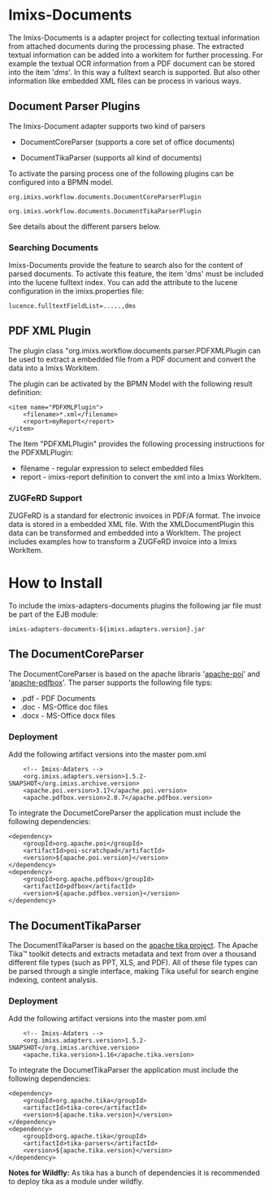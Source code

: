 # Imixs-Documents

The Imixs-Documents is a adapter project for collecting textual information from attached documents during the processing phase.
The extracted textual information can be added into a workitem for further processing. For example the textual OCR information 
from a PDF document can be stored into the item '_dms_'. In this way a fulltext search is supported. But also other information like embedded XML files can be process in various ways. 


## Document Parser Plugins

The Imixs-Document adapter supports two kind of parsers

 * DocumentCoreParser (supports a core set of office documents)
 
 * DocumentTikaParser (supports all kind of documents)
 
To activate the parsing process one of the following plugins can be configured into a BPMN model. 

	org.imixs.workflow.documents.DocumentCoreParserPlugin

	org.imixs.workflow.documents.DocumentTikaParserPlugin

See details about the different parsers below. 

### Searching Documents

Imixs-Documents provide the feature to search also for the content of parsed documents. To activate this feature, the item 'dms' must be included into the lucene fulltext index. You can add the attribute to the lucene configuration in the imixs.properties file:

	lucence.fulltextFieldList=.....,dms
	  


## PDF XML Plugin

The plugin class "org.imixs.workflow.documents.parser.PDFXMLPlugin can be used to extract a embedded file from a PDF document and convert the data into a Imixs Workitem. 

The plugin can be activated by the BPMN Model with the following result definition: 


	<item name="PDFXMLPlugin">
		<filename>*.xml</filename>
	    <report>myReport</report>
	</item>

The Item "PDFXMLPlugin" provides the following processing instructions for the PDFXMLPlugin:

 * filename - regular expression to select embedded files
 * report - imixs-report definition to convert the xml into a Imixs WorkItem. 


###  ZUGFeRD Support

ZUGFeRD is a standard for electronic invoices in PDF/A format. The invoice data is stored in a embedded XML file. With the XMLDocumentPlugin this data can be transformed and embedded into a WorkItem. The project includes examples how to transform a ZUGFeRD invoice into a Imixs WorkItem. 


# How to Install

To include the imixs-adapters-documents plugins the following jar file must be part of the EJB module:

	imixs-adapters-documents-${imixs.adapters.version}.jar
 
## The DocumentCoreParser

The DocumentCoreParser is based on the apache libraris '[apache-poi](http://poi.apache.org/)' and '[apache-pdfbox](pdfbox.apache.org)'. The parser supports the following file typs:
 
  * .pdf - PDF Documents
  * .doc - MS-Office doc files
  * .docx - MS-Office docx files
 
 
 
### Deployment

Add the following artifact versions into the master pom.xml

		<!-- Imixs-Adaters -->
		<org.imixs.adapters.version>1.5.2-SNAPSHOT</org.imixs.archive.version>
		<apache.poi.version>3.17</apache.poi.version>
		<apache.pdfbox.version>2.0.7</apache.pdfbox.version>
		
		  
To integrate the DocumetCoreParser the application must include the following dependencies:

	<dependency>
		<groupId>org.apache.poi</groupId>
		<artifactId>poi-scratchpad</artifactId>
		<version>${apache.poi.version}</version>
	</dependency>
	<dependency>
		<groupId>org.apache.pdfbox</groupId>
		<artifactId>pdfbox</artifactId>
		<version>${apache.pdfbox.version}</version>
	</dependency>

	

## The DocumentTikaParser

The DocumentTikaParser is based on the [apache tika project](https://tika.apache.org/). 
The Apache Tika™ toolkit detects and extracts metadata and text from over a thousand different file types (such as PPT, XLS, and PDF). All of these file types can be parsed through a single interface, making Tika useful for search engine indexing, content analysis. 


### Deployment



Add the following artifact versions into the master pom.xml

		<!-- Imixs-Adaters -->
		<org.imixs.adapters.version>1.5.2-SNAPSHOT</org.imixs.archive.version>
		<apache.tika.version>1.16</apache.tika.version>

  
To integrate the DocumetTikaParser the application must include the following dependencies:

	<dependency>
		<groupId>org.apache.tika</groupId>
		<artifactId>tika-core</artifactId>
		<version>${apache.tika.version}</version>
	</dependency>
	<dependency>
		<groupId>org.apache.tika</groupId>
		<artifactId>tika-parsers</artifactId>
		<version>${apache.tika.version}</version>
	</dependency>

**Notes for Wildfly:** 
As tika has a bunch of dependencies it is recommended to deploy tika as a module under wildfly.
	